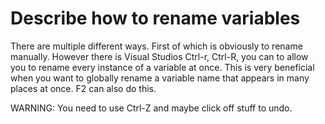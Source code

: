 # Describe how to rename variables

There are multiple different ways. First of which is obviously to rename manually. However there is Visual Studios Ctrl-r, Ctrl-R, you can to allow you to rename every instance of a variable at once. This is very beneficial when you want to globally rename a variable name that appears in many places at once. F2 can also do this. 

WARNING: You need to use Ctrl-Z and maybe click off stuff to undo.
